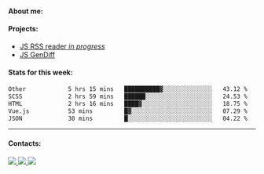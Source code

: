 #### About me:

#### Projects:
- [JS RSS reader *in progress*](https://github.com/GKoil/frontend-project-lvl3)
- [JS GenDiff](https://github.com/GKoil/GenDiff)

#### Stats for this week:
<!--START_SECTION:waka-->

```txt
Other            5 hrs 15 mins   ██████████▓░░░░░░░░░░░░░░   43.12 %
SCSS             2 hrs 59 mins   ██████░░░░░░░░░░░░░░░░░░░   24.53 %
HTML             2 hrs 16 mins   ████▓░░░░░░░░░░░░░░░░░░░░   18.75 %
Vue.js           53 mins         █▓░░░░░░░░░░░░░░░░░░░░░░░   07.29 %
JSON             30 mins         █░░░░░░░░░░░░░░░░░░░░░░░░   04.22 %
```

<!--END_SECTION:waka-->
---
#### Contacts:

<a target='_blank' title='LinkedIn' href="https://www.linkedin.com/in/gkoil/">
  <img src="https://img.shields.io/badge/LinkedIn-0077B5?style=for-the-badge&logo=linkedin&logoColor=white" />
</a>
<a target='_blank' title='Telegram' href="https://t.me/gkoil">
  <img src="https://img.shields.io/badge/Telegram-2CA5E0?style=for-the-badge&logo=telegram&logoColor=white" />
</a>
<a target='_blank' title='Gmail' href="mailto: gk.grigorev@gmail.com">
  <img src="https://img.shields.io/badge/Gmail-D14836?style=for-the-badge&logo=gmail&logoColor=white" />
</a>

